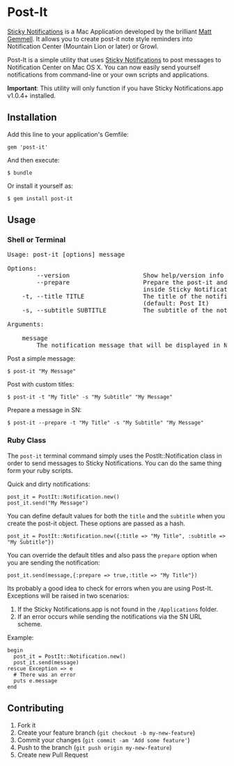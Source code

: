 # Post-It

[Sticky Notifications][sn-mas] is a Mac Application developed by the brilliant [Matt Gemmell](http://mattgemmell.com). It allows you to create post-it note style reminders into Notification Center (Mountain Lion or later) or Growl.

Post-It is a simple utility that uses [Sticky Notifications][sn-mas] to post messages to Notification Center on Mac OS X. You can now easily send yourself notifications from command-line or your own scripts and applications.

**Important**: This utility will only function if you have Sticky Notifications.app v1.0.4+ installed.

## Installation

Add this line to your application's Gemfile:

    gem 'post-it'

And then execute:

    $ bundle

Or install it yourself as:

    $ gem install post-it

## Usage

### Shell or Terminal

<pre>
Usage: post-it [options] message

Options:
        --version                    Show help/version info
        --prepare                    Prepare the post-it and open it 
        							 inside Sticky Notifications.app
    -t, --title TITLE                The title of the notification
                                     (default: Post It)
    -s, --subtitle SUBTITLE          The subtitle of the notification

Arguments:

    message
        The notification message that will be displayed in Notification Center.
</pre>


Post a simple message: 

	$ post-it "My Message"

Post with custom titles: 

	$ post-it -t "My Title" -s "My Subtitle" "My Message"

Prepare a message in SN: 

	$ post-it --prepare -t "My Title" -s "My Subtitle" "My Message"

### Ruby Class

The `post-it` terminal command simply uses the PostIt::Notification class in order to send messages to Sticky Notifications. You can do the same thing form your ruby scripts. 

Quick and dirty notifications:

	post_it = PostIt::Notification.new()
	post_it.send("My Message")

You can define default values for both the `title` and the `subtitle` when you create the post-it object. These options are passed as a hash.

	post_it = PostIt::Notification.new({:title => "My Title", :subtitle => "My Subtitle"})

You can override the default titles and also pass the `prepare` option when you are sending the notification:

 	post_it.send(message,{:prepare => true,:title => "My Title"})

Its probably a good idea to check for errors when you are using Post-It. Exceptions will be raised in two scenarios:

1. If the Sticky Notifications.app is not found in the `/Applications` folder. 
2. If an error occurs while sending the notifications via the SN URL scheme. 

Example:

	begin
	  post_it = PostIt::Notification.new()
	  post_it.send(message)
	rescue Exception => e 
	  # There was an error
	  puts e.message
	end


## Contributing

1. Fork it
2. Create your feature branch (`git checkout -b my-new-feature`)
3. Commit your changes (`git commit -am 'Add some feature'`)
4. Push to the branch (`git push origin my-new-feature`)
5. Create new Pull Request



[sn-mas]: http://click.linksynergy.com/fs-bin/stat?id=oqL0KdXmKTI&offerid=146261&type=3&subid=0&tmpid=1826&RD_PARM1=https%253A%252F%252Fitunes.apple.com%252Fus%252Fapp%252Fsticky-notifications%252Fid552377168%253Fmt%253D12%2526uo%253D4%2526partnerId%253D30
